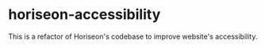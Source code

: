 # horiseon-accessibility
This is a refactor of Horiseon's codebase to improve website's accessibility.
